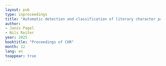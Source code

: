 ```yaml
---
layout: pub
type: inproceedings
title: "Automatic detection and classification of literary character properties in German narratives"
author:
- Janis Pagel
- Nils Reiter
year: 2025
booktitle: "Proceedings of CHR"
month: 12
lang: en
toappear: true
---
```


